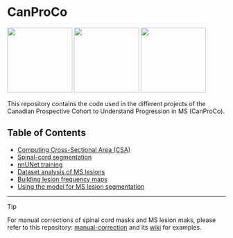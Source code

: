 # CanProCo


<p float="left">
  <img src="https://github.com/ivadomed/canproco/assets/67429280/7b0ac2f8-5cb8-41b2-9de3-305105b5c6df" height="150" />
  <img src="https://github.com/ivadomed/canproco/assets/67429280/a9db6646-4632-46b7-8b67-4df059dd920a" height="150" /> 
  <img src="https://github.com/ivadomed/canproco/assets/67429280/de27418b-fbd0-40cb-bf3d-3238489cb85f" height="150" />
</p>


This repository contains the code used in the different projects of the Canadian Prospective Cohort to Understand Progression in MS (CanProCo). 


## Table of Contents
* [Computing Cross-Sectional Area (CSA)](scripts-t2w_csa/README.md)
* [Spinal-cord segmentation](segment_sc_contrast-agnostic/README.md)
* [nnUNet training](/nnunet/README.md)
* [Dataset analysis of MS lesions](dataset_analysis/README.md)
* [Building lesion frequency maps](lesion-mapping/README.md)
* [Using the model for MS lesion segmentation](packaging/README.md)

---

> [!TIP]
>For manual corrections of spinal cord masks and MS lesion maks, please refer to this repository: [manual-correction](https://github.com/spinalcordtoolbox/manual-correction) and its [wiki](https://github.com/spinalcordtoolbox/manual-correction/wiki) for examples.
